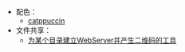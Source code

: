 + 配色：
	+ [catppuccin](https://github.com/catppuccin/catppuccin)
+ 文件共享：
	+ [为某个目录建立WebServer并产生二维码的工具](https://github.com/parvardegr/sharing)
